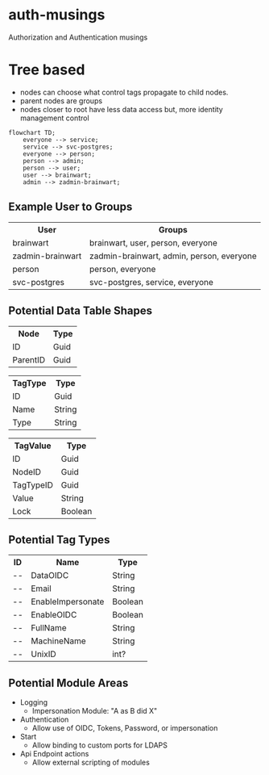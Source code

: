 # auth-musings
Authorization and Authentication musings


# Tree based
- nodes can choose what control tags propagate to child nodes.
- parent nodes are groups
- nodes closer to root have less data access but, more identity management control

```mermaid
flowchart TD;
    everyone --> service;
    service --> svc-postgres;
    everyone --> person;
    person --> admin;
    person --> user;
    user --> brainwart;
    admin --> zadmin-brainwart;
```

## Example User to Groups
<table>
<tr><th>User             <th>Groups
<tr><td>brainwart        <td>brainwart, user, person, everyone
<tr><td>zadmin-brainwart <td>zadmin-brainwart, admin, person, everyone
<tr><td>person           <td>person, everyone
<tr><td>svc-postgres     <td>svc-postgres, service, everyone
</table>

## Potential Data Table Shapes
<table>
<tr><th>Node      <th>Type
<tr><td>ID        <td>Guid
<tr><td>ParentID  <td>Guid
</table>

<table>
<tr><th>TagType  <th>Type
<tr><td>ID       <td>Guid
<tr><td>Name     <td>String
<tr><td>Type     <td>String
</table>

<table>
<tr><th>TagValue   <th>Type
<tr><td>ID         <td>Guid
<tr><td>NodeID     <td>Guid
<tr><td>TagTypeID  <td>Guid
<tr><td>Value      <td>String
<tr><td>Lock       <td>Boolean
</table>

## Potential Tag Types
<table>
<tr><th>ID <th>Name              <th>Type
<tr><td>-- <td>DataOIDC          <td>String
<tr><td>-- <td>Email             <td>String
<tr><td>-- <td>EnableImpersonate <td>Boolean
<tr><td>-- <td>EnableOIDC        <td>Boolean
<tr><td>-- <td>FullName          <td>String
<tr><td>-- <td>MachineName       <td>String
<tr><td>-- <td>UnixID            <td>int?
</table>

## Potential Module Areas
- Logging
  - Impersonation Module: "A as B did X"
- Authentication
  - Allow use of OIDC, Tokens, Password, or impersonation
- Start
  - Allow binding to custom ports for LDAPS
- Api Endpoint actions
  - Allow external scripting of modules

